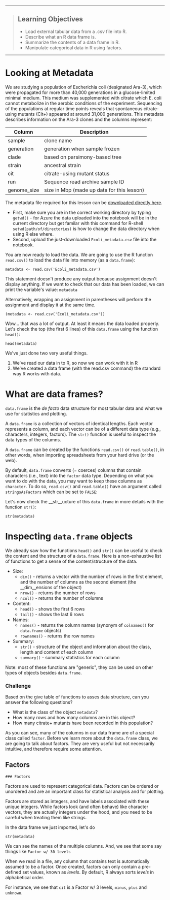 
------------

> ## Learning Objectives
>
> * Load external tabular data from a .csv file into R.
> * Describe what an R data frame is.
> * Summarize the contents of a data frame in R.
> * Manipulate categorical data in R using factors.


------------

# Looking at Metadata


We are studying a population of Escherichia coli (designated Ara-3), which were propagated for more than 40,000 generations in a glucose-limited minimal medium. This medium was supplemented with citrate which E. coli cannot metabolize in the aerobic conditions of the experiment. Sequencing of the populations at regular time points reveals that spontaneous citrate-using mutants (Cit+) appeared at around 31,000 generations. This metadata describes information on the Ara-3 clones and the columns represent:

| Column           | Description                                |
|------------------|--------------------------------------------|
| sample           | clone name					|
| generation       | generation when sample frozen		|
| clade            | based on parsimony-based tree		|
| strain           | ancestral strain				|
| cit              | citrate-using mutant status		|
| run              | Sequence read archive sample ID		|
| genome_size      | size in Mbp (made up data for this lesson) |





The metadata file required for this lesson can be [downloaded directly here](https://raw.githubusercontent.com/datacarpentry/R-genomics/gh-pages/data/Ecoli_metadata.csv).

- First, make sure you are in the correct working directory by typing `getwd()` - for Azure the data uploaded into the notebook will be in the current directory but get familar with this command for R-shell `setwd(path/of/directories)` is how to change the data directory when using R else where.
- Second, upload the just-downloaded `Ecoli_metadata.csv` file into the notebook.

You are now ready to load the data. We are going to use the R function  `read.csv()` to load the data file into memory (as a `data.frame`):

```
metadata <- read.csv('Ecoli_metadata.csv')
```

This statement doesn't produce any output because assignment doesn't display
anything. If we want to check that our data has been loaded, we can print the
variable's value: `metadata`

Alternatively, wrapping an assignment in parentheses will perform the assignment
and display it at the same time.

```
(metadata <- read.csv('Ecoli_metadata.csv'))
```

Wow... that was a lot of output. At least it means the data loaded properly. Let's check the top (the first 6 lines) of this `data.frame` using the function `head()`:

```
head(metadata)
```

We've just done two very useful things.
1. We've read our data in to R, so now we can work with it in R
2. We've created a data frame (with the read.csv command) the
standard way R works with data.

# What are data frames?

`data.frame` is the _de facto_ data structure for most tabular data and what we
use for statistics and plotting.

A `data.frame` is a collection of vectors of identical lengths. Each vector
represents a column, and each vector can be of a different data type (e.g.,
characters, integers, factors). The `str()` function is useful to inspect the
data types of the columns.

A `data.frame` can be created by the functions `read.csv()` or `read.table()`, in
other words, when importing spreadsheets from your hard drive (or the web).

By default, `data.frame` converts (= coerces) columns that contain characters
(i.e., text) into the `factor` data type. Depending on what you want to do with
the data, you may want to keep these columns as `character`. To do so,
`read.csv()` and `read.table()` have an argument called `stringsAsFactors` which
can be set to `FALSE`:

Let's now check the __str__ucture of this `data.frame` in more details with the
function `str()`:

```
str(metadata)
```

# Inspecting `data.frame` objects

We already saw how the functions `head()` and `str()` can be useful to check the
content and the structure of a `data.frame`. Here is a non-exhaustive list of
functions to get a sense of the content/structure of the data.

* Size:
    * `dim()` - returns a vector with the number of rows in the first element, and
    the number of columns as the second element (the __dim__ensions of the object)
    * `nrow()` - returns the number of rows
    * `ncol()` - returns the number of columns
* Content:
    * `head()` - shows the first 6 rows
    * `tail()` - shows the last 6 rows
* Names:
    * `names()` - returns the column names (synonym of `colnames()` for `data.frame`
	objects)
   * `rownames()` - returns the row names
* Summary:
   * `str()` - structure of the object and information about the class, length and
	content of  each column
   * `summary()` - summary statistics for each column

Note: most of these functions are "generic", they can be used on other types of
objects besides `data.frame`.


### Challenge

Based on the give table of functions to asses data structure, can you answer the following questions?

* What is the class of the object `metadata`?
* How many rows and how many columns are in this object?
* How many citrate+ mutants have been recorded in this population?


As you can see, many of the columns in our data frame are of a special class called
`factor`. Before we learn more about the `data.frame` class, we are going to
talk about factors. They are very useful but not necessarily intuitive, and
therefore require some attention.


## Factors

```
### Factors
```

Factors are used to represent categorical data. Factors can be ordered or
unordered and are an important class for statistical analysis and for plotting.

Factors are stored as integers, and have labels associated with these unique
integers. While factors look (and often behave) like character vectors, they are
actually integers under the hood, and you need to be careful when treating them
like strings.

In the data frame we just imported, let's do
```
str(metadata)
```

We can see the names of the multiple columns. And, we see that
some say things like `Factor w/ 30 levels`

When we read in a file, any column that contains text is automatically
assumed to be a factor. Once created, factors can only contain a pre-defined set values, known as
*levels*. By default, R always sorts *levels* in alphabetical order.

For instance, we see that `cit` is a Factor w/ 3 levels, `minus`, `plus` and `unknown`.
<!--
You can check this by using the function `levels()`, and check the
number of levels using `nlevels()`:

```
levels(citrate)
nlevels(citrate)
```

Sometimes, the order of the factors does not matter, other times you might want
to specify the order because it is meaningful (e.g., "low", "medium", "high") or
it is required by particular type of analysis. Additionally, specifying the
order of the levels allows to compare levels:

```
expression <- factor(c("low", "high", "medium", "high", "low", "medium", "high"))
levels(expression)
expression <- factor(expression, levels=c("low", "medium", "high"))
levels(expression)
min(expression) ## doesn't work
expression <- factor(expression, levels=c("low", "medium", "high"), ordered=TRUE)
levels(expression)
min(expression) ## works!
```

In R's memory, these factors are represented by numbers (1, 2, 3). They are
better than using simple integer labels because factors are self describing:
`"low"`, `"medium"`, and `"high"`" is more descriptive than `1`, `2`, `3`. Which
is low?  You wouldn't be able to tell with just integer data. Factors have this
information built in. It is particularly helpful when there are many levels
(like the species in our example data set).

### Converting factors

If you need to convert a factor to a character vector, simply use
`as.character(x)`.

Converting a factor to a numeric vector is however a little trickier, and you
have to go via a character vector. Compare:

```{r, purl=TRUE, eval=FALSE}
f <- factor(c(1, 5, 10, 2))
as.numeric(f)               ## wrong! and there is no warning...
as.numeric(as.character(f)) ## works...
as.numeric(levels(f))[f]    ## The recommended way.
```

### Challenge

The function `table()` tabulates observations and can be used to create
bar plots quickly. For instance:

```
## Question: How can you recreate this plot but by having "control"
## being listed last instead of first?
exprmt <- factor(c("treat1", "treat2", "treat1", "treat3", "treat1", "control",
                   "treat1", "treat2", "treat3"))
table(exprmt)
barplot(table(exprmt))
```


```
exprmt <- factor(exprmt, levels=c("treat1", "treat2", "treat3", "control"))
barplot(table(exprmt))
```
--->
